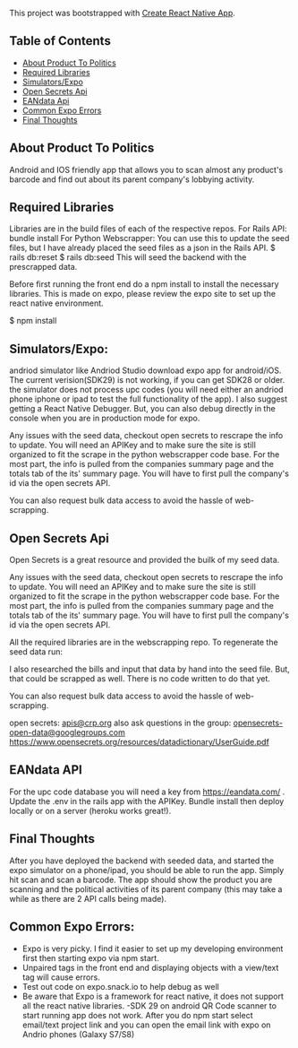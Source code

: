 This project was bootstrapped with [Create React Native App](https://github.com/react-community/create-react-native-app).



## Table of Contents
* [About Product To Politics](#about-product-to-politics)
* [Required Libraries](#required-libraries)
* [Simulators/Expo](#simulators/expo)
* [Open Secrets Api](#open-secrets-api)
* [EANdata Api](#eandata-api)
* [Common Expo Errors](#common-expo-errors)
* [Final Thoughts](#final-thoughts)




## About Product To Politics

Android and IOS friendly app that allows you to scan almost any product's barcode and find out about its parent company's lobbying activity. 

## Required Libraries
Libraries are in the build files of each of the respective repos.
For Rails API: bundle install
For Python Webscrapper: You can use this to update the seed files, but I have already placed the seed files as a json in the Rails API.
$ rails db:reset
$ rails db:seed
This will seed the backend with the prescrapped data.

Before first running the front end do a npm install to install the necessary libraries.
This is made on expo, please review the expo site to set up the react native environment.

$ npm install



## Simulators/Expo:
andriod simulator like Andriod Studio
download expo app for android/iOS. The current verision(SDK29) is not working, if you can get SDK28 or older.
the simulator does not process upc codes (you will need either an andriod phone iphone or ipad to test the full functionality of the app).
I also suggest getting a React Native Debugger. But, you can also debug directly in the console when you are in production mode for expo.

Any issues with the seed data, checkout open secrets to rescrape the info to update. You will need an APIKey and to make sure the site is still organized to fit the scrape in the python webscrapper code base. For the most part, the info is pulled from the companies summary page and the totals tab of the its' summary page. You will have to first pull the company's id via the open secrets API. 

You can also request bulk data access to avoid the hassle of web-scrapping.

## Open Secrets Api
Open Secrets is a great resource and provided the builk of my seed data.

Any issues with the seed data, checkout open secrets to rescrape the info to update. You will need an APIKey and to make sure the site is still organized to fit the scrape in the python webscrapper code base. For the most part, the info is pulled from the companies summary page and the totals tab of the its' summary page. You will have to first pull the company's id via the open secrets API. 

All the required libraries are in the webscrapping repo. To regenerate the seed data run:

I also researched the bills and input that data by hand into the seed file. But, that could be scrapped as well. There is no code written to do that yet.

You can also request bulk data access to avoid the hassle of web-scrapping.

open secrets: apis@crp.org
also ask questions in the group: opensecrets-open-data@googlegroups.com
https://www.opensecrets.org/resources/datadictionary/UserGuide.pdf

## EANdata API
For the upc code database you will need a key from https://eandata.com/ . Update the .env in the rails app with the APIKey.
Bundle install then deploy locally or on a server (heroku works great!).

## Final Thoughts
After you have deployed the backend with seeded data, and started the expo simulator on a phone/ipad, you should be able to run the app. Simply hit scan and scan a barcode. The app should show the product you are scanning and the political activities of its parent company (this may take a while as there are 2 API calls being made).

## Common Expo Errors:
- Expo is very picky. I find it easier to set up my developing environment first then starting expo via npm start.
- Unpaired tags in the front end and displaying objects with a view/text tag will cause errors.
- Test out code on expo.snack.io to help debug as well
- Be aware that Expo is a framework for react native, it does not support all the react native libraries.
-SDK 29 on android QR Code scanner to start running app does not work. After you do npm start select email/text project link and you can open the email link with expo on Andrio phones (Galaxy S7/S8)
